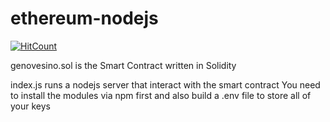 # ethereum-nodejs

[![HitCount](http://hits.dwyl.io/riki95/ethereum-nodejs.svg)](http://hits.dwyl.io/riki95/ethereum-nodejs)

genovesino.sol is the Smart Contract written in Solidity

index.js runs a nodejs server that interact with the smart contract
You need to install the modules via npm first
and also build a .env file to store all of your keys

